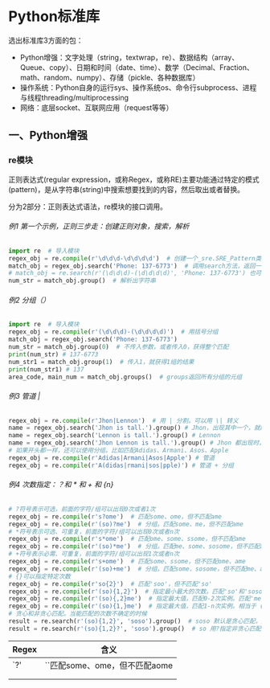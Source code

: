 # Python标准库

选出标准库3方面的包：

- Python增强：文字处理（string，textwrap，re）、数据结构（array、Queue、copy）、日期和时间（date、time）、数学（Decimal、Fraction、math、random、numpy）、存储（pickle、各种数据库）
- 操作系统：Python自身的运行sys、操作系统os、命令行subprocess、进程与线程threading/multiprocessing
- 网络：底层socket、互联网应用（request等等）

## 一、Python增强

### re模块

正则表达式(regular expression，或称Regex，或称RE)主要功能通过特定的模式(pattern)，是从字符串(string)中搜索想要找到的内容，然后取出或者替换。

分为2部分：正则表达式语法，re模块的接口调用。
###### 例1  第一个示例，正则三步走：创建正则对象，搜索，解析

```python
import re  # 导入模块
regex_obj = re.compile(r'\d\d\d-\d\d\d\d')  # 创建一个_sre.SRE_Pattern类的正则对象。注意用r字符串
match_obj = regex_obj.search('Phone: 137-6773')  # 调用search方法，返回一个_sre.SRE_Match类的对象。如果没有匹配，返回None，使用group()函数就会Error
# match_obj = re.search(r'(\d\d\d)-(\d\d\d\d)', 'Phone: 137-6773') 也可以两步合并为一步
num_str = match_obj.group()  # 解析出字符串
```

###### 例2  分组（）

```python
import re  # 导入模块
regex_obj = re.compile(r'(\d\d\d)-(\d\d\d\d)')  # 用括号分组
match_obj = regex_obj.search('Phone: 137-6773')
num_str = match_obj.group(0)  # 不传入参数，或者传入0，获得整个匹配
print(num_str) # 137-6773
num_str1 = match_obj.group(1)  # 传入1，就获得1组的结果
print(num_str1) # 137
area_code, main_num = match_obj.groups()  # groups返回所有分组的元组
```

###### 例3  管道 |

```python
regex_obj = re.compile(r'Jhon|Lennon')  # 用 | 分割。可以用 \| 转义
name = regex_obj.search('Jhon is tall.').group() # Jhon，出现其中一个，就能匹配
name = regex_obj.search('Lennon is tall.').group() # Lennon
name = regex_obj.search('Jhon Lennon is tall.').group() # Jhon 都出现时，就返回最先匹配的那个
# 如果开头都一样，还可以使用分组。比如匹配Adidas、Armani、Asos、Apple
regex_obj = re.compile(r'Adidas|Armani|Asos|Apple') # 管道
regex_obj = re.compile(r'A(didas|rmani|sos|pple)') # 管道 + 分组
```

###### 例4   次数指定：？和 * 和 + 和 {n}

```Python
# ?符号表示可选，前面的字符/组可以出现0次或者1次
regex_obj = re.compile(r's?ome')  # 匹配some、ome，但不匹配ame
regex_obj = re.compile(r'(so)?me')  # 分组。匹配some、me，但不匹配ame
# *符号表示可选、可重复，前面的字符/组可以出现0次或者n次
regex_obj = re.compile(r's*ome')  # 匹配ome、some、ssome，但不匹配ame
regex_obj = re.compile(r'(so)*me')  # 分组。匹配me、some、sosome，但不匹配ame
# +符号表示必需、可重复，前面的字符/组可以出现1次或者n次
regex_obj = re.compile(r's+ome')  # 匹配some、ssome，但不匹配ome、ame
regex_obj = re.compile(r'(so)+me')  # 分组。匹配some、sosome，但不匹配me、ame
# {}可以指定特定次数
regex_obj = re.compile(r'so{2}')  # 匹配'soo'，但不匹配'so'
regex_obj = re.compile(r'(so){1,2}')  # 指定最小最大的次数。匹配'so'和'soso'
regex_obj = re.compile(r'(so){,2}me')  # 指定最大值，匹配0-2次实例。匹配'me'和'some'和'sosome'
regex_obj = re.compile(r'(so){1,}me')  # 指定最大值，匹配1-n次实例。相当于 (so)+me
# 贪心和非贪心匹配。当能匹配的次数不确定的时候
result = re.search(r'(so){1,2}', 'soso').group()  # soso 默认是贪心匹配，越多越好
result = re.search(r'(so){1,2}?', 'soso').group()  # so 用?指定非贪心匹配(这种作用和表示可选，是没有关系的)
```



| Regex | 含义                    |
| ----- | --------------------- |
| `?'   | ``匹配some、ome，但不匹配aome |
|       |                       |
|       |                       |